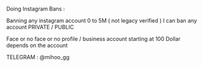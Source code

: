 Doing Instagram Bans : 

Banning any instagram account 0 to 5M ( not legacy verified ) 
I can ban any account PRIVATE / PUBLIC 

Face or no face or no profile / business account
starting at 100 Dollar depends on the account

TELEGRAM : @mihoo_gg
